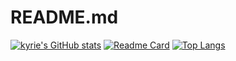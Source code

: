 # README.md
[![kyrie's GitHub stats](https://github-readme-stats.vercel.app/api?username=kyrieokuyama&show_icons=true&count_private=true)](https://github.com/kyrieokuyama/github-readme-stats)
[![Readme Card](https://github-readme-stats.vercel.app/api/pin/?username=kyrieokuyama&repo=kyrieokuyama)](https://github.com/kyrieokuyama/github-readme-stats)
[![Top Langs](https://github-readme-stats.vercel.app/api/top-langs/?username=kyrieokuyama&exclude_repo=mask-type-interface)](https://github.com/kyrieokuyama/github-readme-stats)
